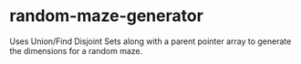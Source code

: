 # random-maze-generator
Uses Union/Find Disjoint Sets along with a parent pointer array to generate the dimensions for a random maze. 
